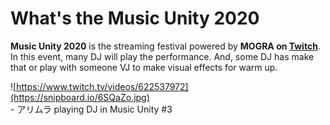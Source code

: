 # What's the Music Unity 2020

**Music Unity 2020** is the streaming festival powered by **MOGRA on [Twitch](https://www.twitch.tv/mogra)**. In this event, many DJ will play the performance. And, some DJ has make that or play with someone VJ to make visual effects for warm up.  

![https://www.twitch.tv/videos/622537972](https://snipboard.io/6SQaZo.jpg)  
\- アリムラ playing DJ in Music Unity #3
